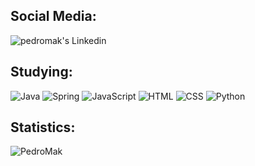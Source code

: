 ## Social Media:
<a href="https://www.linkedin.com/in/pedro-makhoul-a75329249">
  <img align="left" alt="pedromak's Linkedin" src="https://img.shields.io/badge/LinkedIn-0077B5?style=for-the-badge&logo=linkedin&logoColor=white" />
</a>

</br>

## Studying:

![Java](https://img.shields.io/badge/java-%23ED8B00.svg?style=for-the-badge&logo=openjdk&logoColor=white)
![Spring](https://img.shields.io/badge/spring-%236DB33F.svg?style=for-the-badge&logo=spring&logoColor=white)
![JavaScript](https://img.shields.io/badge/JavaScript-323330?style=for-the-badge&logo=javascript&logoColor=F7DF1E)
![HTML](https://img.shields.io/badge/HTML5-E34F26?style=for-the-badge&logo=html5&logoColor=white)
![CSS](https://img.shields.io/badge/CSS3-1572B6?style=for-the-badge&logo=css3&logoColor=white)
![Python](https://img.shields.io/badge/python-3670A0?style=for-the-badge&logo=python&logoColor=ffdd54)

## Statistics:
<img align="left" src="https://github-readme-stats.vercel.app/api/top-langs/?username=PedroMak&layout=compact&theme=dracula" alt="PedroMak" />
